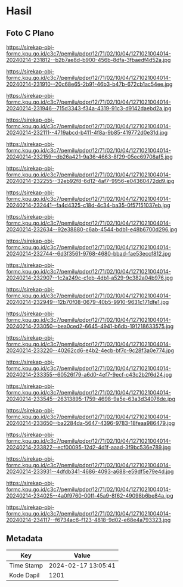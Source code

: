 # Hasil

## Foto C Plano

https://sirekap-obj-formc.kpu.go.id/c3c7/pemilu/pdpr/12/71/02/10/04/1271021004014-20240214-231812--b2b7ae8d-b900-456b-8dfa-3fbaedf4d52a.jpg

https://sirekap-obj-formc.kpu.go.id/c3c7/pemilu/pdpr/12/71/02/10/04/1271021004014-20240214-231910--20c68e65-2b91-46b3-b47b-672cb1ac54ee.jpg

https://sirekap-obj-formc.kpu.go.id/c3c7/pemilu/pdpr/12/71/02/10/04/1271021004014-20240214-231946--715d3343-f34a-4319-91c3-d9142daebd2a.jpg

https://sirekap-obj-formc.kpu.go.id/c3c7/pemilu/pdpr/12/71/02/10/04/1271021004014-20240214-232111--4719abcd-b411-4f8a-9b85-419772d0e31d.jpg

https://sirekap-obj-formc.kpu.go.id/c3c7/pemilu/pdpr/12/71/02/10/04/1271021004014-20240214-232159--db26a421-9a36-4663-8f29-05ec69708af5.jpg

https://sirekap-obj-formc.kpu.go.id/c3c7/pemilu/pdpr/12/71/02/10/04/1271021004014-20240214-232255--32eb92f8-6d12-4af7-9956-e04360472dd9.jpg

https://sirekap-obj-formc.kpu.go.id/c3c7/pemilu/pdpr/12/71/02/10/04/1271021004014-20240214-232441--fa4d4325-c18d-4c34-ba35-0f57151037eb.jpg

https://sirekap-obj-formc.kpu.go.id/c3c7/pemilu/pdpr/12/71/02/10/04/1271021004014-20240214-232634--92e38880-c6ab-4544-bdb1-e48b6700d296.jpg

https://sirekap-obj-formc.kpu.go.id/c3c7/pemilu/pdpr/12/71/02/10/04/1271021004014-20240214-232744--6d3f3561-9768-4680-bbad-fae53eccf812.jpg

https://sirekap-obj-formc.kpu.go.id/c3c7/pemilu/pdpr/12/71/02/10/04/1271021004014-20240214-232907--1c2a249c-c1eb-4db1-a529-9c382a04b976.jpg

https://sirekap-obj-formc.kpu.go.id/c3c7/pemilu/pdpr/12/71/02/10/04/1271021004014-20240214-232949--12b70f08-0679-40b5-9910-9631c171dfe1.jpg

https://sirekap-obj-formc.kpu.go.id/c3c7/pemilu/pdpr/12/71/02/10/04/1271021004014-20240214-233050--bea0ced2-6645-4941-b6db-191218633575.jpg

https://sirekap-obj-formc.kpu.go.id/c3c7/pemilu/pdpr/12/71/02/10/04/1271021004014-20240214-233220--40262cd6-e4b2-4ecb-bf7c-9c28f3a0e774.jpg

https://sirekap-obj-formc.kpu.go.id/c3c7/pemilu/pdpr/12/71/02/10/04/1271021004014-20240214-233355--60526f79-a6d0-4ef7-9ecf-c43c2b2f6d24.jpg

https://sirekap-obj-formc.kpu.go.id/c3c7/pemilu/pdpr/12/71/02/10/04/1271021004014-20240214-233545--26313895-1759-4698-9a5e-63a3d34076de.jpg

https://sirekap-obj-formc.kpu.go.id/c3c7/pemilu/pdpr/12/71/02/10/04/1271021004014-20240214-233650--ba2284da-5647-4396-9783-18feaa986479.jpg

https://sirekap-obj-formc.kpu.go.id/c3c7/pemilu/pdpr/12/71/02/10/04/1271021004014-20240214-233822--ecf00095-12d2-4d1f-aaad-3f9bc536e789.jpg

https://sirekap-obj-formc.kpu.go.id/c3c7/pemilu/pdpr/12/71/02/10/04/1271021004014-20240214-233931--4dfdb341-4686-4093-a688-e59df5e79e4d.jpg

https://sirekap-obj-formc.kpu.go.id/c3c7/pemilu/pdpr/12/71/02/10/04/1271021004014-20240214-234025--4a0f9760-00ff-45a9-8f62-49098b6be84a.jpg

https://sirekap-obj-formc.kpu.go.id/c3c7/pemilu/pdpr/12/71/02/10/04/1271021004014-20240214-234117--f6734ac6-f123-4818-9d02-e68e4a793323.jpg


## Metadata

| Key        | Value               |
| ---------- | ------------------- |
| Time Stamp | 2024-02-17 13:05:41 |
| Kode Dapil | 1201                |



